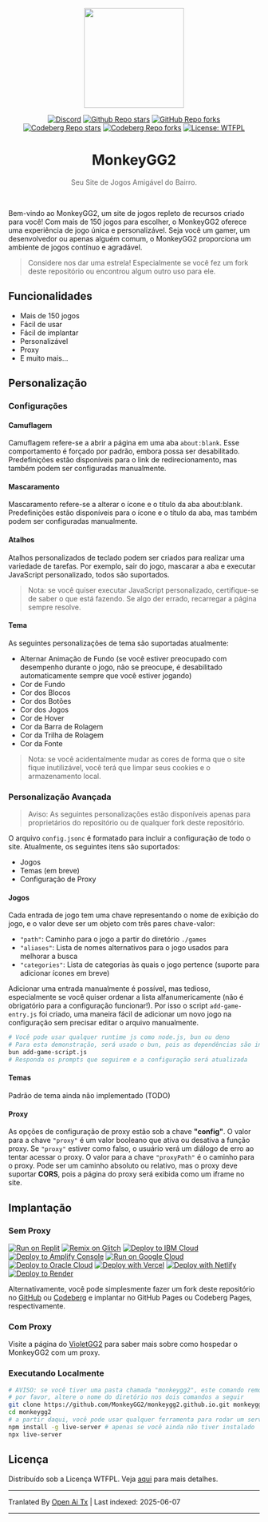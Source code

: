 <p align="center"><img src="https://raw.githubusercontent.com/MonkeyGG2/monkeygg2.github.io/main/imgs/icon-256-256.png" height="200"></p>

<div align="center">
<a href="https://discord.com/invite/yPYyZ78qCB"><img alt="Discord" src="https://img.shields.io/discord/1051660971900407839?label=discord"></a>
<a href="https://github.com/MonkeyGG2/monkeygg2.github.io"><img alt="Github Repo stars" src="https://img.shields.io/github/stars/MonkeyGG2/monkeygg2.github.io?label=github%20stars"></a>
<a href="https://github.com/MonkeyGG2/monkeygg2.github.io"><img alt="GitHub Repo forks" src="https://img.shields.io/github/forks/MonkeyGG2/monkeygg2.github.io?label=github%20forks"></a>
<a href="https://codeberg.org/MonkeyGG2/pages"><img alt="Codeberg Repo stars" src="https://img.shields.io/badge/dynamic/json.svg?label=codeberg%20stars&url=https://codeberg.org/api/v1/repos/MonkeyGG2/pages&query=stars_count"></a>
<a href="https://codeberg.org/MonkeyGG2/pages"><img alt="Codeberg Repo forks" src="https://img.shields.io/badge/dynamic/json.svg?label=codeberg%20forks&url=https://codeberg.org/api/v1/repos/MonkeyGG2/pages&query=forks_count"></a>
<a href="http://www.wtfpl.net/about"><img alt="License: WTFPL" src="https://img.shields.io/badge/License-WTFPL-brightgreen.svg"></a>
</div>
<h1 align="center">MonkeyGG2</h1>
<p align="center" style="opacity: 0.65;">Seu Site de Jogos Amigável do Bairro.</p>
<br>

Bem-vindo ao MonkeyGG2, um site de jogos repleto de recursos criado para você! Com mais de 150 jogos para escolher, o MonkeyGG2 oferece uma experiência de jogo única e personalizável. Seja você um gamer, um desenvolvedor ou apenas alguém comum, o MonkeyGG2 proporciona um ambiente de jogos contínuo e agradável.

> Considere nos dar uma estrela! Especialmente se você fez um fork deste repositório ou encontrou algum outro uso para ele.

## Funcionalidades

-   Mais de 150 jogos
-   Fácil de usar
-   Fácil de implantar
-   Personalizável
-   Proxy
-   E muito mais...

## Personalização

### Configurações

#### Camuflagem

Camuflagem refere-se a abrir a página em uma aba `about:blank`. Esse comportamento é forçado por padrão, embora possa ser desabilitado. Predefinições estão disponíveis para o link de redirecionamento, mas também podem ser configuradas manualmente.

#### Mascaramento

Mascaramento refere-se a alterar o ícone e o título da aba about:blank. Predefinições estão disponíveis para o ícone e o título da aba, mas também podem ser configuradas manualmente.

#### Atalhos

Atalhos personalizados de teclado podem ser criados para realizar uma variedade de tarefas. Por exemplo, sair do jogo, mascarar a aba e executar JavaScript personalizado, todos são suportados.
> Nota: se você quiser executar JavaScript personalizado, certifique-se de saber o que está fazendo. Se algo der errado, recarregar a página sempre resolve.

#### Tema

As seguintes personalizações de tema são suportadas atualmente:
- Alternar Animação de Fundo (se você estiver preocupado com desempenho durante o jogo, não se preocupe, é desabilitado automaticamente sempre que você estiver jogando)
- Cor de Fundo
- Cor dos Blocos
- Cor dos Botões
- Cor dos Jogos
- Cor de Hover
- Cor da Barra de Rolagem
- Cor da Trilha de Rolagem
- Cor da Fonte

> Nota: se você acidentalmente mudar as cores de forma que o site fique inutilizável, você terá que limpar seus cookies e o armazenamento local.

### Personalização Avançada

> Aviso: As seguintes personalizações estão disponíveis apenas para proprietários do repositório ou de qualquer fork deste repositório.

O arquivo `config.jsonc` é formatado para incluir a configuração de todo o site. Atualmente, os seguintes itens são suportados:
- Jogos
- Temas (em breve)
- Configuração de Proxy

#### Jogos

Cada entrada de jogo tem uma chave representando o nome de exibição do jogo, e o valor deve ser um objeto com três pares chave-valor:
- `"path"`: Caminho para o jogo a partir do diretório `./games`
- `"aliases"`: Lista de nomes alternativos para o jogo usados para melhorar a busca
- `"categories"`: Lista de categorias às quais o jogo pertence (suporte para adicionar ícones em breve)

Adicionar uma entrada manualmente é possível, mas tedioso, especialmente se você quiser ordenar a lista alfanumericamente (não é obrigatório para a configuração funcionar!).
Por isso o script `add-game-entry.js` foi criado, uma maneira fácil de adicionar um novo jogo na configuração sem precisar editar o arquivo manualmente.

```bash
# Você pode usar qualquer runtime js como node.js, bun ou deno
# Para esta demonstração, será usado o bun, pois as dependências são instaladas automaticamente
bun add-game-script.js
# Responda os prompts que seguirem e a configuração será atualizada
```

#### Temas

Padrão de tema ainda não implementado (TODO)

#### Proxy

As opções de configuração de proxy estão sob a chave **"config"**. 
O valor para a chave `"proxy"` é um valor booleano que ativa ou desativa a função proxy. Se `"proxy"` estiver como falso, o usuário verá um diálogo de erro ao tentar acessar o proxy.
O valor para a chave `"proxyPath"` é o caminho para o proxy. Pode ser um caminho absoluto ou relativo, mas o proxy deve suportar **CORS**, pois a página do proxy será exibida como um iframe no site.

## Implantação

### Sem Proxy

[![Run on Replit](https://binbashbanana.github.io/deploy-buttons/buttons/remade/replit.svg)](https://github.com/MonkeyGG2/monkeygg2.github.io)
[![Remix on Glitch](https://binbashbanana.github.io/deploy-buttons/buttons/remade/glitch.svg)](https://glitch.com/edit/#!/import/github/MonkeyGG2/monkeygg2.github.io)
[![Deploy to IBM Cloud](https://binbashbanana.github.io/deploy-buttons/buttons/remade/ibmcloud.svg)](https://cloud.ibm.com/devops/setup/deploy?repository=https://github.com/MonkeyGG2/monkeygg2.github.io)
[![Deploy to Amplify Console](https://binbashbanana.github.io/deploy-buttons/buttons/remade/amplifyconsole.svg)](https://console.aws.amazon.com/amplify/home#/deploy?repo=https://github.com/MonkeyGG2/monkeygg2.github.io)
[![Run on Google Cloud](https://binbashbanana.github.io/deploy-buttons/buttons/remade/googlecloud.svg)](https://deploy.cloud.run/?git_repo=https://github.com/MonkeyGG2/monkeygg2.github.io)
[![Deploy to Oracle Cloud](https://binbashbanana.github.io/deploy-buttons/buttons/remade/oraclecloud.svg)](https://cloud.oracle.com/resourcemanager/stacks/create?zipUrl=https://github.com/MonkeyGG2/monkeygg2.github.io/archive/refs/heads/main.zip)
[![Deploy with Vercel](https://binbashbanana.github.io/deploy-buttons/buttons/remade/vercel.svg)](https://vercel.com/new/clone?repository-url=https%3A%2F%2Fgithub.com%2FMonkeyGG2%2Fmonkeygg2.github.io)
[![Deploy with Netlify](https://binbashbanana.github.io/deploy-buttons/buttons/remade/netlify.svg)](https://app.netlify.com/start/deploy?repository=https://github.com/MonkeyGG2/monkeygg2.github.io)
[![Deploy to Render](https://binbashbanana.github.io/deploy-buttons/buttons/remade/render.svg)](https://render.com/deploy?repo=https://github.com/MonkeyGG2/monkeygg2.github.io)

Alternativamente, você pode simplesmente fazer um fork deste repositório no [GitHub](https://github.com/MonkeyGG2/monkeygg2.github.io) ou [Codeberg](https://codeberg.org/MonkeyGG2/pages) e implantar no GitHub Pages ou Codeberg Pages, respectivamente.

### Com Proxy

Visite a página do [VioletGG2](https://github.com/MonkeyGG2/VioletGG2) para saber mais sobre como hospedar o MonkeyGG2 com um proxy.

### Executando Localmente

```bash
# AVISO: se você tiver uma pasta chamada "monkeygg2", este comando removerá todos os arquivos dentro dessa pasta
# por favor, altere o nome do diretório nos dois comandos a seguir
git clone https://github.com/MonkeyGG2/monkeygg2.github.io.git monkeygg2
cd monkeygg2
# a partir daqui, você pode usar qualquer ferramenta para rodar um servidor estático, será usado o "live-server" do npm neste exemplo
npm install -g live-server # apenas se você ainda não tiver instalado
npx live-server
```

## Licença

Distribuído sob a Licença WTFPL. Veja [aqui](https://github.com/MonkeyGG2/monkeygg2.github.io/blob/main/LICENSE) para mais detalhes.

---

Tranlated By [Open Ai Tx](https://github.com/OpenAiTx/OpenAiTx) | Last indexed: 2025-06-07

---
